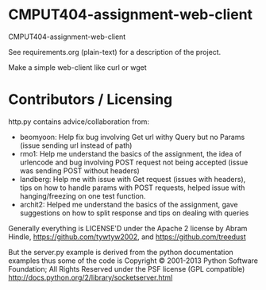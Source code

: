 CMPUT404-assignment-web-client
==============================

CMPUT404-assignment-web-client

See requirements.org (plain-text) for a description of the project.

Make a simple web-client like curl or wget

Contributors / Licensing
========================

http.py contains advice/collaboration from:

- beomyoon: Help fix bug involving Get url withy Query but no Params (issue sending url instead of path)
- rmo1: Help me understand the basics of the assignment, the idea of urlencode and bug involving POST request 
  not being accepted (issue was sending POST without headers)
- landberg: Help me with issue with Get request (issues with headers), tips on how to handle params with POST
  requests, helped issue with hanging/freezing on one test function.
- archit2: Helped me understand the basics of the assignment, gave suggestions on how to split response and tips
  on dealing with queries

Generally everything is LICENSE'D under the Apache 2 license by Abram Hindle, 
https://github.com/tywtyw2002, and https://github.com/treedust

But the server.py example is derived from the python documentation
examples thus some of the code is Copyright © 2001-2013 Python
Software Foundation; All Rights Reserved under the PSF license (GPL
compatible) http://docs.python.org/2/library/socketserver.html

